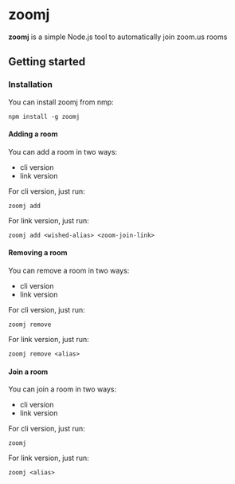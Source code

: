 # zoomj

**zoomj** is a simple Node.js tool to automatically join zoom.us rooms

## Getting started

### Installation

You can install zoomj from nmp:
```
npm install -g zoomj
```

#### Adding a room

You can add a room in two ways:
* cli version
* link version

For cli version, just run:
```
zoomj add
```

For link version, just run:
```
zoomj add <wished-alias> <zoom-join-link>
```

#### Removing a room

You can remove a room in two ways:
* cli version
* link version

For cli version, just run:
```
zoomj remove
```

For link version, just run:
```
zoomj remove <alias>
```

#### Join a room

You can join a room in two ways:
* cli version
* link version

For cli version, just run:
```
zoomj
```

For link version, just run:
```
zoomj <alias>
```
